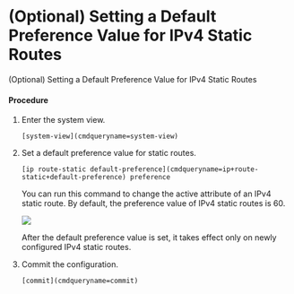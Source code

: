 (Optional) Setting a Default Preference Value for IPv4 Static Routes
====================================================================

(Optional) Setting a Default Preference Value for IPv4 Static Routes

#### Procedure

1. Enter the system view.
   
   
   ```
   [system-view](cmdqueryname=system-view)
   ```
2. Set a default preference value for static routes.
   
   
   ```
   [ip route-static default-preference](cmdqueryname=ip+route-static+default-preference) preference
   ```
   
   You can run this command to change the active attribute of an IPv4 static route. By default, the preference value of IPv4 static routes is 60.
   
   
   
   ![](public_sys-resources/note_3.0-en-us.png) 
   
   After the default preference value is set, it takes effect only on newly configured IPv4 static routes.
3. Commit the configuration.
   
   
   ```
   [commit](cmdqueryname=commit)
   ```